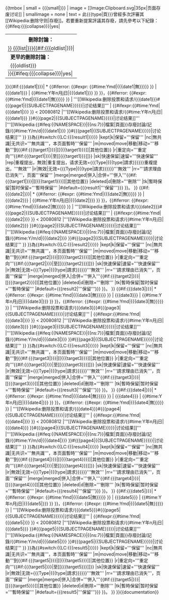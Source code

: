 {{tmbox
| small      = {{{small|}}}
| image      = [[Image:Clipboard.svg|35px|页面存废讨论]]
| smallimage = none
| text       = 此{{{type|頁}}}曾經多次評審其[[Wikipedia:删除守则|存廢]]。若要重新提案評議其存廢，請先參考以下紀錄：{{#ifeq:{{{collapse}}}|yes|
<table style="width:100%; background: transparent;" class="collapsible collapsed">
<tr><th>刪除討論：</th></tr>
<tr><td>
}}
{{{list|}}}{{#if:{{{oldlist|}}}|
<table cellspacing=0 cellpadding=0 class="collapsible collapsed" style="width:100%; background: transparent; padding:0; margin:0;">
<tr><th>更早的刪除討論：</th></tr>
<tr><td>
{{{oldlist}}}</td></tr></table>
}}{{#ifeq:{{{collapse}}}|yes|</td></tr></table>}}<!---- 
偷懶不用|list= 時可用
第一筆討論紀錄開始 
---->{{#if:{{{date1|}}}|
* {{#iferror: {{#expr: {{#time:Ymd|{{{date1|無}}}}} }} | {{{date1}}} | {{#time:Y年n月j日|{{{date1|}}} }} }}，{{#iferror: {{#expr: {{#time:Ymd|{{{date1|無}}}}} }}
|
 '''[[Wikipedia:删除投票和请求/{{{date1}}}#{{{page1|{{SUBJECTPAGENAME}}}}}|讨论结果]]'''
|
 {{#ifexpr:{{#time:Ymd|{{{date1|}}} }} < 20080812
  |'''[[Wikipedia:删除投票和请求/{{#time:Y年n月j日|{{{date1}}} }}#{{{page2|{{SUBJECTPAGENAME}}}}}|讨论结果]]'''
  |'''[[Wikipedia:{{#ifeq:{{NAMESPACE}}|{{ns:7}}|檔案|頁面}}存廢討論/記錄/{{#time:Y/m/d|{{{date1|}}} }}#{{{page1|{{SUBJECTPAGENAME}}}}}|讨论结果]]'''
 }}
}}為{{#switch:{{LC:{{{result1|}}}}}
|kept|k|保留='''保留'''
|nc|無共識|无共识='''無共識'''，本页面暫時'''保留'''
|m|moved|move|移動|移动='''移動'''到{{#if:{{{target1|}}}|[[{{{target1}}}]]|其他位置}}
|r|重定向='''重定向'''{{#if:{{{target1|}}}|至[[{{{target1}}}]]}}
|sk|快速保留|速留='''快速保留'''
|rep|重複提出，無效|重复提出，请求无效={{{Type|{{{type|請求}}}}}}重複提出，'''無效'''
|ir|無效|无效={{{Type|{{{type|請求}}}}}}'''無效'''
|rr='''請求理由已消失'''，页面'''保留'''
|merge|merged|併入|合併='''併入'''{{#if:{{{target1|}}}|[[{{{target1}}}]]|其他位置}}
|deleted|d|刪除='''刪除'''
|tk|暫時保留|暂时保留='''暫時保留'''
|#default={{{result1|'''保留'''}}}
}}。
}}<!---- 第二筆討論紀錄開始 ---->
{{#if:{{{date2|}}}|
* {{#iferror: {{#expr: {{#time:Ymd|{{{date2|無}}}}} }} | {{{date2}}} | {{#time:Y年n月j日|{{{date2|}}} }} }}，{{#iferror: {{#expr: {{#time:Ymd|{{{date2|無}}}}} }}
|
 '''[[Wikipedia:删除投票和请求/{{{date2}}}#{{{page2|{{SUBJECTPAGENAME}}}}}|讨论结果]]'''
|
 {{#ifexpr:{{#time:Ymd|{{{date2|}}} }} < 20080812
  |'''[[Wikipedia:删除投票和请求/{{#time:Y年n月j日|{{{date2}}} }}#{{{page2|{{SUBJECTPAGENAME}}}}}|讨论结果]]'''
  |'''[[Wikipedia:{{#ifeq:{{NAMESPACE}}|{{ns:7}}|檔案|頁面}}存廢討論/記錄/{{#time:Y/m/d|{{{date2|}}} }}#{{{page2|{{SUBJECTPAGENAME}}}}}|讨论结果]]'''
 }}
}}為{{#switch:{{LC:{{{result2|}}}}}
|kept|k|保留='''保留'''
|nc|無共識|无共识='''無共識'''，本页面暫時'''保留'''
|m|moved|move|移動|移动='''移動'''到{{#if:{{{target2|}}}|[[{{{target2}}}]]|其他位置}}
|r|重定向='''重定向'''{{#if:{{{target2|}}}|至[[{{{target2}}}]]}}
|sk|快速保留|速留='''快速保留'''
|ir|無效|无效={{{Type|{{{type|請求}}}}}}'''無效'''
|rr='''請求理由已消失'''，页面'''保留'''
|merge|merged|併入|合併='''併入'''{{#if:{{{target2|}}}|[[{{{target2}}}]]|其他位置}}
|deleted|d|刪除='''刪除'''
|tk|暫時保留|暂时保留='''暫時保留'''
|#default={{{result2|'''保留'''}}}
}}。
}}
<!---- 第三筆討論紀錄開始 ---->
{{#if:{{{date3|}}}|
* {{#iferror: {{#expr: {{#time:Ymd|{{{date3|無}}}}} }} | {{{date3}}} | {{#time:Y年n月j日|{{{date3|}}} }} }}，{{#iferror: {{#expr: {{#time:Ymd|{{{date3|無}}}}} }}
|
 '''[[Wikipedia:删除投票和请求/{{{date3}}}#{{{page3|{{SUBJECTPAGENAME}}}}}|讨论结果]]'''
|
 {{#ifexpr:{{#time:Ymd|{{{date3|}}} }} < 20080812
  |'''[[Wikipedia:删除投票和请求/{{#time:Y年n月j日|{{{date3}}} }}#{{{page3|{{SUBJECTPAGENAME}}}}}|讨论结果]]'''
  |'''[[Wikipedia:{{#ifeq:{{NAMESPACE}}|{{ns:7}}|檔案|頁面}}存廢討論/記錄/{{#time:Y/m/d|{{{date3|}}} }}#{{{page3|{{SUBJECTPAGENAME}}}}}|讨论结果]]'''
 }}
}}為{{#switch:{{LC:{{{result3|}}}}}
|kept|k|保留='''保留'''
|nc|無共識|无共识='''無共識'''，本页面暫時'''保留'''
|m|moved|move|移動|移动='''移動'''到{{#if:{{{target3|}}}|[[{{{target3}}}]]|其他位置}}
|r|重定向='''重定向'''{{#if:{{{target3|}}}|至[[{{{target3}}}]]}}
|sk|快速保留|速留='''快速保留'''
|ir|無效|无效={{{Type|{{{type|請求}}}}}}'''無效'''
|rr='''請求理由已消失'''，页面'''保留'''
|merge|merged|併入|合併='''併入'''{{#if:{{{target3|}}}|[[{{{target3}}}]]|其他位置}}
|deleted|d|刪除='''刪除'''
|tk|暫時保留|暂时保留='''暫時保留'''
|#default={{{result3|'''保留'''}}}
}}。
}}
<!---- 第四筆討論紀錄開始 ---->
{{#if:{{{date4|}}}|
* {{#iferror: {{#expr: {{#time:Ymd|{{{date4|無}}}}} }} | {{{date4}}} | {{#time:Y年n月j日|{{{date4|}}} }} }}，{{#iferror: {{#expr: {{#time:Ymd|{{{date4|無}}}}} }}
|
 '''[[Wikipedia:删除投票和请求/{{{date4}}}#{{{page4|{{SUBJECTPAGENAME}}}}}|讨论结果]]'''
|
 {{#ifexpr:{{#time:Ymd|{{{date4|}}} }} < 20080812
  |'''[[Wikipedia:删除投票和请求/{{#time:Y年n月j日|{{{date4}}} }}#{{{page4|{{SUBJECTPAGENAME}}}}}|讨论结果]]'''
  |'''[[Wikipedia:{{#ifeq:{{NAMESPACE}}|{{ns:7}}|檔案|頁面}}存廢討論/記錄/{{#time:Y/m/d|{{{date4|}}} }}#{{{page4|{{SUBJECTPAGENAME}}}}}|讨论结果]]'''
 }}
}}為{{#switch:{{LC:{{{result4|}}}}}
|kept|k|保留='''保留'''
|nc|無共識|无共识='''無共識'''，本页面暫時'''保留'''
|m|moved|move|移動|移动='''移動'''到{{#if:{{{target4|}}}|[[{{{target4}}}]]|其他位置}}
|r|重定向='''重定向'''{{#if:{{{target4|}}}|至[[{{{target4}}}]]}}
|sk|快速保留|速留='''快速保留'''
|ir|無效|无效={{{Type|{{{type|請求}}}}}}'''無效'''
|rr='''請求理由已消失'''，页面'''保留'''
|merge|merged|併入|合併='''併入'''{{#if:{{{target4|}}}|[[{{{target4}}}]]|其他位置}}
|deleted|d|刪除='''刪除'''
|tk|暫時保留|暂时保留='''暫時保留'''
|#default={{{result4|'''保留'''}}}
}}。
}}
<!---- 第五筆討論紀錄開始 ---->
{{#if:{{{date5|}}}|
* {{#iferror: {{#expr: {{#time:Ymd|{{{date5|無}}}}} }} | {{{date5}}} | {{#time:Y年n月j日|{{{date5|}}} }} }}，{{#iferror: {{#expr: {{#time:Ymd|{{{date5|無}}}}} }}
|
 '''[[Wikipedia:删除投票和请求/{{{date5}}}#{{{page5|{{SUBJECTPAGENAME}}}}}|讨论结果]]'''
|
 {{#ifexpr:{{#time:Ymd|{{{date5|}}} }} < 20080812
  |'''[[Wikipedia:删除投票和请求/{{#time:Y年n月j日|{{{date5}}} }}#{{{page5|{{SUBJECTPAGENAME}}}}}|讨论结果]]'''
  |'''[[Wikipedia:{{#ifeq:{{NAMESPACE}}|{{ns:7}}|檔案|頁面}}存廢討論/記錄/{{#time:Y/m/d|{{{date5|}}} }}#{{{page5|{{SUBJECTPAGENAME}}}}}|讨论结果]]'''
 }}
}}為{{#switch:{{LC:{{{result5|}}}}}
|kept|k|保留='''保留'''
|nc|無共識|无共识='''無共識'''，本页面暫時'''保留'''
|m|moved|move|移動|移动='''移動'''到{{#if:{{{target5|}}}|[[{{{target5}}}]]|其他位置}}
|r|重定向='''重定向'''{{#if:{{{target5|}}}|至[[{{{target5}}}]]}}
|sk|快速保留|速留='''快速保留'''
|ir|無效|无效={{{Type|{{{type|請求}}}}}}'''無效'''
|rr='''請求理由已消失'''，页面'''保留'''
|merge|merged|併入|合併='''併入'''{{#if:{{{target5|}}}|[[{{{target5}}}]]|其他位置}}
|deleted|d|刪除='''刪除'''
|tk|暫時保留|暂时保留='''暫時保留'''
|#default={{{result5|'''保留'''}}}
}}。
}}
}}<noinclude>{{documentation}}<!-- Add categories and interwikis to the /doc subpage, not here! -->